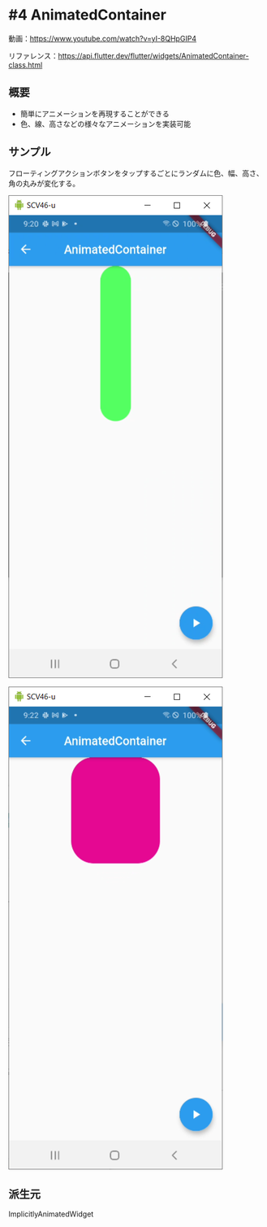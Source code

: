 # #4 AnimatedContainer

動画：https://www.youtube.com/watch?v=yI-8QHpGIP4

リファレンス：https://api.flutter.dev/flutter/widgets/AnimatedContainer-class.html

## 概要

- 簡単にアニメーションを再現することができる
- 色、線、高さなどの様々なアニメーションを実装可能

## サンプル

フローティングアクションボタンをタップするごとにランダムに色、幅、高さ、角の丸みが変化する。

![image-20210721212145899](img/%234_AnimatedContainer/image-20210721212145899.png)

![image-20210721212209555](img/%234_AnimatedContainer/image-20210721212209555.png)

## 派生元

ImplicitlyAnimatedWidget
